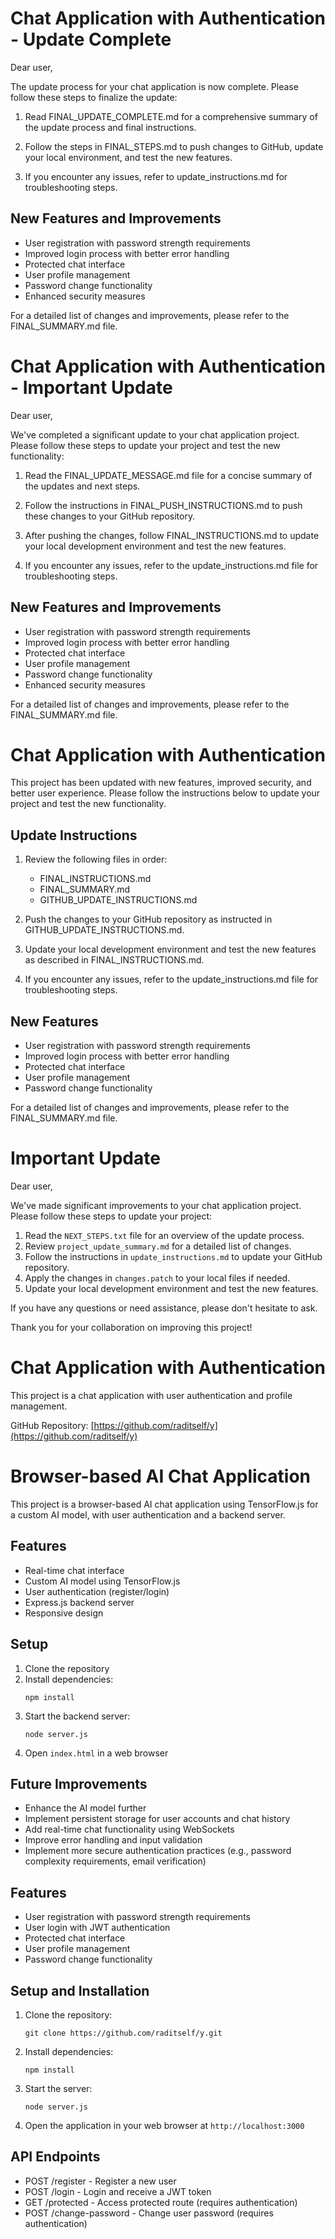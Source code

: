 # Chat Application with Authentication - Update Complete

Dear user,

The update process for your chat application is now complete. Please follow these steps to finalize the update:

1. Read FINAL_UPDATE_COMPLETE.md for a comprehensive summary of the update process and final instructions.

2. Follow the steps in FINAL_STEPS.md to push changes to GitHub, update your local environment, and test the new features.

3. If you encounter any issues, refer to update_instructions.md for troubleshooting steps.

## New Features and Improvements

- User registration with password strength requirements
- Improved login process with better error handling
- Protected chat interface
- User profile management
- Password change functionality
- Enhanced security measures

For a detailed list of changes and improvements, please refer to the FINAL_SUMMARY.md file.

# Chat Application with Authentication - Important Update

Dear user,

We've completed a significant update to your chat application project. Please follow these steps to update your project and test the new functionality:

1. Read the FINAL_UPDATE_MESSAGE.md file for a concise summary of the updates and next steps.

2. Follow the instructions in FINAL_PUSH_INSTRUCTIONS.md to push these changes to your GitHub repository.

3. After pushing the changes, follow FINAL_INSTRUCTIONS.md to update your local development environment and test the new features.

4. If you encounter any issues, refer to the update_instructions.md file for troubleshooting steps.

## New Features and Improvements

- User registration with password strength requirements
- Improved login process with better error handling
- Protected chat interface
- User profile management
- Password change functionality
- Enhanced security measures

For a detailed list of changes and improvements, please refer to the FINAL_SUMMARY.md file.

# Chat Application with Authentication

This project has been updated with new features, improved security, and better user experience. Please follow the instructions below to update your project and test the new functionality.

## Update Instructions

1. Review the following files in order:
   - FINAL_INSTRUCTIONS.md
   - FINAL_SUMMARY.md
   - GITHUB_UPDATE_INSTRUCTIONS.md

2. Push the changes to your GitHub repository as instructed in GITHUB_UPDATE_INSTRUCTIONS.md.

3. Update your local development environment and test the new features as described in FINAL_INSTRUCTIONS.md.

4. If you encounter any issues, refer to the update_instructions.md file for troubleshooting steps.

## New Features

- User registration with password strength requirements
- Improved login process with better error handling
- Protected chat interface
- User profile management
- Password change functionality

For a detailed list of changes and improvements, please refer to the FINAL_SUMMARY.md file.


# Important Update

Dear user,

We've made significant improvements to your chat application project. Please follow these steps to update your project:

1. Read the `NEXT_STEPS.txt` file for an overview of the update process.
2. Review `project_update_summary.md` for a detailed list of changes.
3. Follow the instructions in `update_instructions.md` to update your GitHub repository.
4. Apply the changes in `changes.patch` to your local files if needed.
5. Update your local development environment and test the new features.

If you have any questions or need assistance, please don't hesitate to ask.

Thank you for your collaboration on improving this project!


# Chat Application with Authentication

This project is a chat application with user authentication and profile management.

GitHub Repository: [https://github.com/raditself/y](https://github.com/raditself/y)


# Browser-based AI Chat Application

This project is a browser-based AI chat application using TensorFlow.js for a custom AI model, with user authentication and a backend server.

## Features

- Real-time chat interface
- Custom AI model using TensorFlow.js
- User authentication (register/login)
- Express.js backend server
- Responsive design

## Setup

1. Clone the repository
2. Install dependencies:
   ```
   npm install
   ```
3. Start the backend server:
   ```
   node server.js
   ```
4. Open `index.html` in a web browser

## Future Improvements

- Enhance the AI model further
- Implement persistent storage for user accounts and chat history
- Add real-time chat functionality using WebSockets
- Improve error handling and input validation
- Implement more secure authentication practices (e.g., password complexity requirements, email verification)


## Features

- User registration with password strength requirements
- User login with JWT authentication
- Protected chat interface
- User profile management
- Password change functionality

## Setup and Installation

1. Clone the repository:
   ```
   git clone https://github.com/raditself/y.git
   ```

2. Install dependencies:
   ```
   npm install
   ```

3. Start the server:
   ```
   node server.js
   ```

4. Open the application in your web browser at `http://localhost:3000`

## API Endpoints

- POST /register - Register a new user
- POST /login - Login and receive a JWT token
- GET /protected - Access protected route (requires authentication)
- POST /change-password - Change user password (requires authentication)




